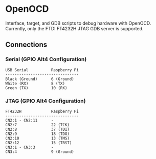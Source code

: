 OpenOCD
=======

Interface, target, and GDB scripts to debug hardware with OpenOCD. Currently,
only the FTDI FT4232H JTAG GDB server is supported.

Connections
-----------

### Serial (GPIO Alt4 Configuration)

    USB Serial          Raspberry Pi
    --------------------------------
    Black (Ground)      6 (Ground)
    White (RX)          8 (TX)
    Green (TX)          10 (RX)

### JTAG (GPIO Alt4 Configuration)

    FT4232H             Raspberry Pi
    --------------------------------
    CN2:1 - CN2:11      -
    CN2:7               22 (TCK)
    CN2:8               37 (TDI)
    CN2:9               18 (TDO)
    CN2:10              13 (TMS)
    CN2:12              15 (TRST)
    CN3:1 - CN3:3       -
    CN3:4               9 (Ground)

